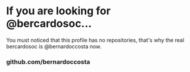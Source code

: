 # If you are looking for @bercardosoc...

You must noticed that this profile has no repositories, that's why the real bercardosoc is @bernardoccosta now.

### github.com/bernardoccosta
